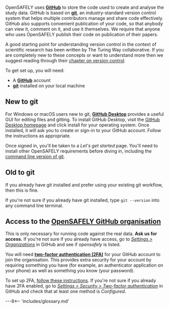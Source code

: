 OpenSAFELY uses [**GitHub**](https://github.com/) to store the code used to create and analyse the study data.
GitHub is based on [**git**](https://git-scm.com/), an industry-standard version control system that helps multiple contributors manage and share code effectively.
GitHub also supports convenient publication of your code, so that anybody can view it, comment on it, and use it themselves.
We require that anyone who uses OpenSAFELY publish their code on publication of their papers.

A good starting point for understanding version control in the context of scientific research has been written by The Turing Way collaborative.
If you are completely new to these concepts or want to understand more then we suggest reading through their [chapter on version control](https://the-turing-way.netlify.app/reproducible-research/vcs.html).

To get set up, you will need:

* A [**GitHub**](https://github.com/) account
* [**git**](https://git-scm.com/) installed on your local machine


## New to git
For Windows or macOS users new to git, [**GitHub Desktop**](https://desktop.github.com/) provides a useful GUI for editing files and gitting.
To install GitHub Desktop, visit the [GitHub Desktop homepage](https://desktop.github.com/) and click install for your operating system.
Once installed, it will ask you to create or sign-in to your GitHub account.
Follow the instructions as appropriate.

Once signed in, you'll be taken to a _Let's get started_ page.
You'll need to install other OpenSAFELY requirements before diving in, including the [command line version of git](https://git-scm.com/).

## Old to git
If you already have git installed and prefer using your existing git workflow, then this is fine.

If you're not sure if you already have git installed, type `git --version` into any command line terminal.

## Access to the [OpenSAFELY GitHub organisation](https://github.com/opensafely)
This is only necessary for running code against the real data. **Ask us for access.**
If you're not sure if you already have access, go to [*Settings > Organizations*](https://github.com/settings/organizations) in GitHub and see if _opensafely_ is listed.

You will need [**two-factor authentication (2FA)**](https://help.github.com/en/github/authenticating-to-github/securing-your-account-with-two-factor-authentication-2fa) for your GitHub account to join the organisation. This provides extra security for your account by requiring something you have (for example, an authenticator application on your phone) as well as something you know (your password).

To set up 2FA, [follow these instructions](https://help.github.com/en/github/authenticating-to-github/configuring-two-factor-authentication).
If you're not sure if you already have 2FA enabled, go to [*Settings > Security > Two-factor authentication*](https://github.com/settings/security) in GitHub and check that at least one method is *Configured*.



---8<-- 'includes/glossary.md'
